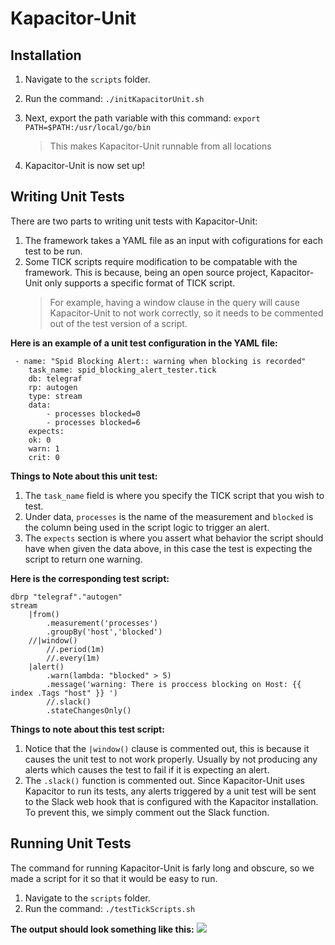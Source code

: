 
# Kapacitor-Unit
## Installation

 1. Navigate to the `scripts` folder.
 2. Run the command: `./initKapacitorUnit.sh`
 3. Next, export the path variable with this command: `export PATH=$PATH:/usr/local/go/bin`
	 > This makes Kapacitor-Unit runnable from all locations
	 
 5. Kapacitor-Unit is now set up!
 
 ## Writing Unit Tests
There are two parts to writing unit tests with Kapacitor-Unit:
 1. The framework takes a YAML file as an input with cofigurations for each test to be run. 
 2. Some TICK scripts require modification to be compatable with the framework. This is because, being an open source project, Kapacitor-Unit only supports a specific format of TICK script. 
	 >For example, having a window clause in the query will cause Kapacitor-Unit to not work correctly, so it needs to be commented out of the test version of a script.

**Here is an example of a unit test configuration in the YAML file:**
```
 - name: "Spid Blocking Alert:: warning when blocking is recorded"
	task_name: spid_blocking_alert_tester.tick
	db: telegraf
	rp: autogen
	type: stream
	data:
		- processes blocked=0
		- processes blocked=6
	expects:
	ok: 0
	warn: 1
	crit: 0
```
**Things to Note about this unit test:**
  1. The `task_name` field is where you specify the TICK script that you wish to test.
  2. Under data, `processes` is the name of the measurement and `blocked` is the column being used in the script logic to trigger an alert. 
  3. The `expects` section is where you assert what behavior the script should have when given the data above, in this case the test is expecting the script to return one warning.   
 
**Here is the corresponding test script:**
```
dbrp "telegraf"."autogen"
stream
	|from()
		.measurement('processes')
		.groupBy('host','blocked')
	//|window()
		//.period(1m)
		//.every(1m)
	|alert()
		.warn(lambda: "blocked" > 5)
		.message('warning: There is proccess blocking on Host: {{ index .Tags "host" }} ')
		//.slack()
		.stateChangesOnly()
```
**Things to note about this test script:**

 1. Notice that the `|window()` clause is commented out, this is because it causes the unit test to not work properly. Usually by not producing any alerts which causes the test to fail if it is expecting an alert.
 2. The `.slack()` function is commented out. Since Kapacitor-Unit uses Kapacitor to run its tests, any alerts triggered by a unit test will be sent to the Slack web hook that is configured with the Kapacitor installation. To prevent this, we simply comment out the Slack function.
 
 ## Running Unit Tests
 The command for running Kapacitor-Unit is farly long and obscure, so we made a script for it so that it would be easy to run.

1. Navigate to the `scripts` folder.
2. Run the command: `./testTickScripts.sh`

**The output should look something like this:**
**![](https://lh4.googleusercontent.com/0L6EdSdhYAg_fMgqN0Z8Gmb-gEWgkQ-imP4rBPGbcaYm2W-POTh2TtRr-fgdPnb7L7Q7d8avZU62q03B1aoZ3Ab1Nz_1i1YvPoyddl8VI5ftUVg-Xm3SdvRLB-3QgJa7-auP5Q7b)**
